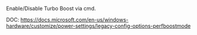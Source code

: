 Enable/Disable Turbo Boost via cmd.

DOC: https://docs.microsoft.com/en-us/windows-hardware/customize/power-settings/legacy-config-options-perfboostmode
